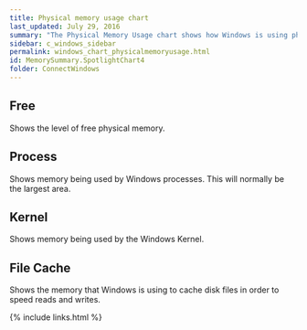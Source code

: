 ```yaml
---
title: Physical memory usage chart
last_updated: July 29, 2016
summary: "The Physical Memory Usage chart shows how Windows is using physical memory."
sidebar: c_windows_sidebar
permalink: windows_chart_physicalmemoryusage.html
id: MemorySummary.SpotlightChart4
folder: ConnectWindows
---
```



## Free

Shows the level of free physical memory.

## Process

Shows memory being used by Windows processes. This will normally be the largest area.

## Kernel

Shows memory being used by the Windows Kernel.

## File Cache

Shows the memory that Windows is using to cache disk files in order to speed reads and writes.


{% include links.html %}
